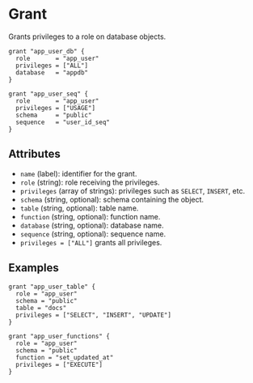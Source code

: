 # Grant

Grants privileges to a role on database objects.

```hcl
grant "app_user_db" {
  role       = "app_user"
  privileges = ["ALL"]
  database   = "appdb"
}

grant "app_user_seq" {
  role       = "app_user"
  privileges = ["USAGE"]
  schema     = "public"
  sequence   = "user_id_seq"
}
```

## Attributes
- `name` (label): identifier for the grant.
- `role` (string): role receiving the privileges.
- `privileges` (array of strings): privileges such as `SELECT`, `INSERT`, etc.
- `schema` (string, optional): schema containing the object.
- `table` (string, optional): table name.
- `function` (string, optional): function name.
- `database` (string, optional): database name.
- `sequence` (string, optional): sequence name.
- `privileges = ["ALL"]` grants all privileges.

## Examples

```hcl
grant "app_user_table" {
  role = "app_user"
  schema = "public"
  table = "docs"
  privileges = ["SELECT", "INSERT", "UPDATE"]
}

grant "app_user_functions" {
  role = "app_user"
  schema = "public"
  function = "set_updated_at"
  privileges = ["EXECUTE"]
}
```
